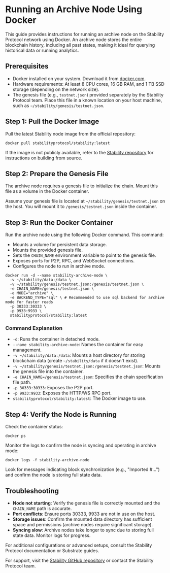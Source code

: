 # Running an Archive Node Using Docker

This guide provides instructions for running an archive node on the Stability Protocol network using Docker. An archive node stores the entire blockchain history, including all past states, making it ideal for querying historical data or running analytics.

## Prerequisites

- Docker installed on your system. Download it from [docker.com](https://www.docker.com/).
- Hardware requirements: At least 8 CPU cores, 16 GB RAM, and 1 TB SSD storage (depending on the network size).
- The genesis file (e.g., `testnet.json`) provided separately by the Stability Protocol team. Place this file in a known location on your host machine, such as `~/stability/genesis/testnet.json`.

## Step 1: Pull the Docker Image

Pull the latest Stability node image from the official repository:

```
docker pull stabilityprotocol/stability:latest
```

If the image is not publicly available, refer to the [Stability repository](https://github.com/stabilityprotocol/stability) for instructions on building from source.

## Step 2: Prepare the Genesis File

The archive node requires a genesis file to initialize the chain. Mount this file as a volume in the Docker container.

Assume your genesis file is located at `~/stability/genesis/testnet.json` on the host. You will mount it to `/genesis/testnet.json` inside the container.

## Step 3: Run the Docker Container

Run the archive node using the following Docker command. This command:

- Mounts a volume for persistent data storage.
- Mounts the provided genesis file.
- Sets the `CHAIN_NAME` environment variable to point to the genesis file.
- Exposes ports for P2P, RPC, and WebSocket connections.
- Configures the node to run in archive mode.

```
docker run -d --name stability-archive-node \
  -v ~/stability/data:/data \
  -v ~/stability/genesis/testnet.json:/genesis/testnet.json \
  -e CHAIN_NAME=/genesis/testnet.json \
  -e MODE="archive" \
  -e BACKEND_TYPE="sql" \ # Recommended to use sql backend for archive mode for faster reads
  -p 30333:30333 \
  -p 9933:9933 \
  stabilityprotocol/stability:latest
```

### Command Explanation

- `-d`: Runs the container in detached mode.
- `--name stability-archive-node`: Names the container for easy management.
- `-v ~/stability/data:/data`: Mounts a host directory for storing blockchain data (create `~/stability/data` if it doesn't exist).
- `-v ~/stability/genesis/testnet.json:/genesis/testnet.json`: Mounts the genesis file into the container.
- `-e CHAIN_NAME=/genesis/testnet.json`: Specifies the chain specification file path.
- `-p 30333:30333`: Exposes the P2P port.
- `-p 9933:9933`: Exposes the HTTP/WS RPC port.
- `stabilityprotocol/stability:latest`: The Docker image to use.

## Step 4: Verify the Node is Running

Check the container status:

```
docker ps
```

Monitor the logs to confirm the node is syncing and operating in archive mode:

```
docker logs -f stability-archive-node
```

Look for messages indicating block synchronization (e.g., "Imported #...") and confirm the node is storing full state data.

## Troubleshooting

- **Node not starting**: Verify the genesis file is correctly mounted and the `CHAIN_NAME` path is accurate.
- **Port conflicts**: Ensure ports 30333, 9933 are not in use on the host.
- **Storage issues**: Confirm the mounted data directory has sufficient space and permissions (archive nodes require significant storage).
- **Syncing slow**: Archive nodes take longer to sync due to storing full state data. Monitor logs for progress.

For additional configurations or advanced setups, consult the Stability Protocol documentation or Substrate guides.

For support, visit the [Stability GitHub repository](https://github.com/stabilityprotocol/stability) or contact the Stability Protocol team.
